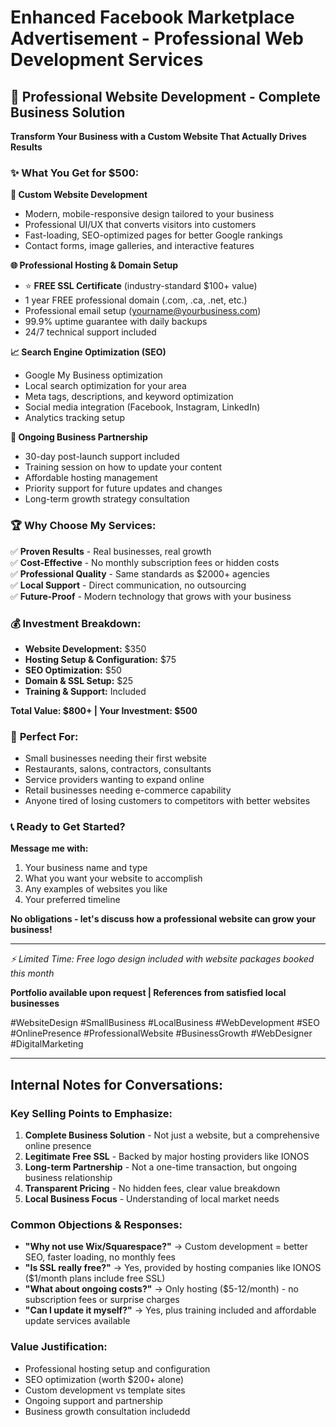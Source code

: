 # Enhanced Facebook Marketplace Advertisement - Professional Web Development Services

## 🚀 **Professional Website Development - Complete Business Solution**

**Transform Your Business with a Custom Website That Actually Drives Results**

### ✨ **What You Get for $500:**

**🎨 Custom Website Development**
- Modern, mobile-responsive design tailored to your business
- Professional UI/UX that converts visitors into customers
- Fast-loading, SEO-optimized pages for better Google rankings
- Contact forms, image galleries, and interactive features

**🌐 Professional Hosting & Domain Setup**
- ⭐ **FREE SSL Certificate** (industry-standard $100+ value)
- 1 year FREE professional domain (.com, .ca, .net, etc.)
- Professional email setup (yourname@yourbusiness.com)
- 99.9% uptime guarantee with daily backups
- 24/7 technical support included

**📈 Search Engine Optimization (SEO)**
- Google My Business optimization
- Local search optimization for your area
- Meta tags, descriptions, and keyword optimization
- Social media integration (Facebook, Instagram, LinkedIn)
- Analytics tracking setup

**💼 Ongoing Business Partnership**
- 30-day post-launch support included
- Training session on how to update your content
- Affordable hosting management
- Priority support for future updates and changes
- Long-term growth strategy consultation

### 🏆 **Why Choose My Services:**

✅ **Proven Results** - Real businesses, real growth  
✅ **Cost-Effective** - No monthly subscription fees or hidden costs  
✅ **Professional Quality** - Same standards as $2000+ agencies  
✅ **Local Support** - Direct communication, no outsourcing  
✅ **Future-Proof** - Modern technology that grows with your business

### 💰 **Investment Breakdown:**
- **Website Development:** $350
- **Hosting Setup & Configuration:** $75
- **SEO Optimization:** $50
- **Domain & SSL Setup:** $25
- **Training & Support:** Included

**Total Value: $800+ | Your Investment: $500**

### 🎯 **Perfect For:**
- Small businesses needing their first website
- Restaurants, salons, contractors, consultants
- Service providers wanting to expand online
- Retail businesses needing e-commerce capability
- Anyone tired of losing customers to competitors with better websites

### 📞 **Ready to Get Started?**

**Message me with:**
1. Your business name and type
2. What you want your website to accomplish
3. Any examples of websites you like
4. Your preferred timeline

**No obligations - let's discuss how a professional website can grow your business!**

---

*⚡ Limited Time: Free logo design included with website packages booked this month*

**Portfolio available upon request | References from satisfied local businesses**

#WebsiteDesign #SmallBusiness #LocalBusiness #WebDevelopment #SEO #OnlinePresence #ProfessionalWebsite #BusinessGrowth #WebDesigner #DigitalMarketing

---

## Internal Notes for Conversations:

### Key Selling Points to Emphasize:
1. **Complete Business Solution** - Not just a website, but a comprehensive online presence
2. **Legitimate Free SSL** - Backed by major hosting providers like IONOS
3. **Long-term Partnership** - Not a one-time transaction, but ongoing business relationship
4. **Transparent Pricing** - No hidden fees, clear value breakdown
5. **Local Business Focus** - Understanding of local market needs

### Common Objections & Responses:
- **"Why not use Wix/Squarespace?"** → Custom development = better SEO, faster loading, no monthly fees
- **"Is SSL really free?"** → Yes, provided by hosting companies like IONOS ($1/month plans include free SSL)
- **"What about ongoing costs?"** → Only hosting ($5-12/month) - no subscription fees or surprise charges
- **"Can I update it myself?"** → Yes, plus training included and affordable update services available

### Value Justification:
- Professional hosting setup and configuration
- SEO optimization (worth $200+ alone)
- Custom development vs template sites
- Ongoing support and partnership
- Business growth consultation includedd
